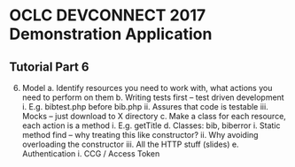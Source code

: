 # OCLC DEVCONNECT 2017 Demonstration Application
## Tutorial Part 6

6.	Model
a.	Identify resources you need to work with, what actions you need to perform on them
b.	Writing tests first – test driven development
i.	E.g. bibtest.php before bib.php
ii.	Assures that code is testable
iii.	Mocks – just download to X directory
c.	Make a class for each resource, each action is a method
i.	E.g. getTitle
d.	Classes: bib, biberror
i.	Static method find – why treating this like constructor?
ii.	Why avoiding overloading the constructor
iii.	All the HTTP stuff (slides)
e.	Authentication
i.	CCG / Access Token
